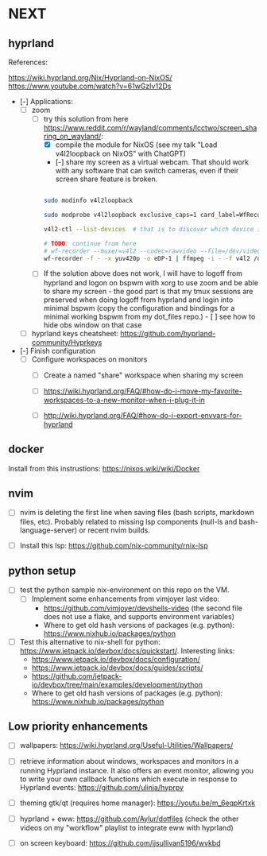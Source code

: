 # NEXT

## hyprland

References:

<https://wiki.hyprland.org/Nix/Hyprland-on-NixOS/>
<https://www.youtube.com/watch?v=61wGzIv12Ds>

- [-] Applications:
    - [ ] zoom
        - [ ] try this solution from here <https://www.reddit.com/r/wayland/comments/lcctwo/screen_sharing_on_wayland/>:
            - [x] compile the module for NixOS (see my talk "Load v4l2loopback on NixOS" with ChatGPT)
            - [-] share my screen as a virtual webcam. That should work with any software that can switch cameras, even if their screen share feature is broken.
            ``` bash

            sudo modinfo v4l2loopback

            sudo modprobe v4l2loopback exclusive_caps=1 card_label=WfRecorder

            v4l2-ctl --list-devices  # that is to discover which device is the one from v4l2 (Dummy video device)

            # TODO: continue from here
            # wf-recorder --muxer=v4l2 --codec=rawvideo --file=/dev/video4 -x yuv420p -o eDP-1
            wf-recorder -f - -x yuv420p -o eDP-1 | ffmpeg -i - -f v4l2 /dev/video0

            ```
        - [ ] If the solution above does not work, I will have to logoff from hyprland and logon on bspwm with xorg to use zoom and be able to share my screen - the good part is that my tmux sessions are preserved when doing logoff from hyprland and login into minimal bspwm (copy the configuration and bindings for a minimal working bspwm from my dot_files repo.)
                - [ ] see how to hide obs window on that case

    - [ ] hyprland keys cheatsheet: <https://github.com/hyprland-community/Hyprkeys>

- [-] Finish configuration
    - [ ] Configure workspaces on monitors
        - [ ] Create a named "share" workspace when sharing my screen
        - [ ] <https://wiki.hyprland.org/FAQ/#how-do-i-move-my-favorite-workspaces-to-a-new-monitor-when-i-plug-it-in>
        - [ ] <http://wiki.hyprland.org/FAQ/#how-do-i-export-envvars-for-hyprland>


## docker

Install from this instrustions: <https://nixos.wiki/wiki/Docker>

## nvim

- [ ] nvim is deleting the first line when saving files (bash scripts, markdown files, etc). Probably related to missing lsp components (null-ls and bash-language-server) or recent nvim builds.

- [ ] Install this lsp: <https://github.com/nix-community/rnix-lsp>


## python setup

- [ ] test the python sample nix-environment on this repo on the VM.
    - [ ] Implement some enhancements from vimjoyer last video:
        - <https://github.com/vimjoyer/devshells-video> (the second file does not use a flake, and supports environment variables)
        - Where to get old hash versions of packages (e.g. python): <https://www.nixhub.io/packages/python>

- [ ] Test this alternative to nix-shell for python: <https://www.jetpack.io/devbox/docs/quickstart/>. Interesting links:
    - <https://www.jetpack.io/devbox/docs/configuration/>
    - <https://www.jetpack.io/devbox/docs/guides/scripts/>
    - <https://github.com/jetpack-io/devbox/tree/main/examples/development/python>
    - Where to get old hash versions of packages (e.g. python): <https://www.nixhub.io/packages/python>


## Low priority enhancements

- [ ] wallpapers: <https://wiki.hyprland.org/Useful-Utilities/Wallpapers/>

- [ ] retrieve information about windows, workspaces and monitors in a running Hyprland instance. It also offers an event monitor, allowing you to write your own callback functions which execute in response to Hyprland events: <https://github.com/ulinja/hyprpy>

- [ ] theming gtk/qt (requires home manager): <https://youtu.be/m_6eqpKrtxk>

- [ ] hyprland + eww: https://github.com/Aylur/dotfiles (check the other videos on my "workflow" playlist to integrate eww with hyprland)

- [ ] on screen keyboard: <https://github.com/jjsullivan5196/wvkbd>

